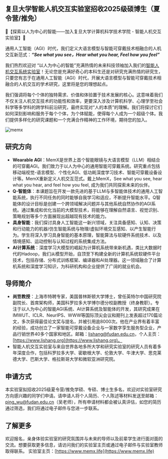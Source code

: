 ## 复旦大学智能人机交互实验室招收2025级硕博生（夏令营/推免）

🌟【探索以人为中心的智能——加入复旦大学计算机科学技术学院 - 智能人机交互实验室】🌟

通用人工智能（AGI）时代，我们定义大语言模型与智能可穿戴技术相融合的人机交互新范式：***“See what you see，Hear what you hear, Feel how you feel”***

我们热烈欢迎对 “以人为中心的智能”充满热情的未来科技领袖加入我们的[智能人机交互系统实验室](https://memx.life)！无论您是充满好奇心的本科生还是对研究充满热情的研究生，只要您有志于在通用人工智能（AGI）时代，开展大语言模型与智能可穿戴技术相融合的人机交互的学术研究，这里将是您的理想起点。

我们强调将每个个体的独特需求、价值和体验置于技术发展的核心。这意味着我们不仅关注人机交互技术的功能性和效率，更要深入涉及计算机科学、心理学至社会科学等多学科的跨学科前沿研究，最终实现对“人的本质”的理解。我们将探讨它们如何深刻影响和服务于每个个体，为个体赋能，使得每个人成为一个超级个体。我们提供多样化的研究课题和一个充满合作精神的工作环境，期待您的加入。

![memx](https://github.com/wwwxuzhenyu/CSLabInfo2024/assets/46283941/9bca82ba-a68b-4e7a-a72f-8115d0e2fbbe)


## **研究方向**

- **Wearable AGI**：MemX是世界上首个智能眼镜与大语言模型（LLM）相结合的可穿戴AGI。我们致力于以人为中心的通用智能可穿戴系统。研究重点包括移动端视觉-语言模型、个性化AGI、低功耗深度学习技术、智能可穿戴设备设计等。MemX重新定义人机交互范式。戴上MemX，See what you see, hear what you hear, and feel how you feel, 成为我们共同探索未来的伙伴。
- **Q-智能体**：本课题旨在开发一款先进的基于LLM与多智能体技术的通用人工智能系统，执行不同任务的同时能够自我学习和适应，不断提升智能水平。Q智能体的设计目标是创建一个跨领域解决问题并与其他系统自然协作的AGI系统。通过集成和优化当前的大模型技术，将能够在理解自然语言、视觉识别、策略规划等多个方面展现出超越现有技术的能力。
- **具身智能**：我们探讨具身人工智能这一新兴领域，关注具备感知、认知、决策和行动能力的机器/仿生智能系统与物理/虚拟环境交互感知、以产生智能行为。学生将深入学习具身智能的基本原理，智能算法与软硬件系统技术、以及情境感知、运动控制与认知过程的系统集成方法。
- **AI计算系统**：深度学习大模型的崛起为计算机系统带来新机遇，类比大数据时代的Hadoop，我们从模型开始，自顶至下构建全新的计算机系统软硬件平台技术，包括存储、分布式训练框架、编译器和AI处理器。这一领域融合了计算机系统和深度学习知识，为科研机构和企业提供了广阔的就业机会。

## **导师简介**

- **尚笠教授**：上海市特聘专家，美国普林斯顿大学博士，曾任英特尔中国研究院副院长、首席架构师，美国科罗拉多大学博尔德分校副教授（终身教职）。专注于以人为中心的智能AGI系统、AI计算系统及智能体的开发，其研究成果在IMWUT、ICLR、NeurIPS、WWW等国际顶尖会议和期刊上发表超过170篇论文，多次获得最佳论文奖与提名，并被引用逾8000次。他在产业界有着丰富的经验，成功创立了一家智能可穿戴设备企业与一家数字孪生服务型企业，产品行销世界40多个国家和地区。邮箱：[lishang@fudan.edu.cn](mailto:lishang@fudan.edu.cn)，个人主页：[https://www.lishang.org](https://www.lishang.org)。
- 智能人机交互实验室与来自世界各地多所大学和研究实验室的研究人员有着多年深度合作，包括科罗拉多大学、密歇根大学、伦敦大学、牛津大学、思克莱德大学、巴斯大学、格拉斯哥大学和微软亚洲研究院。

## **申请方式**

本实验室拟招收2025级夏令营/推免学硕、专硕、博士生多名，欢迎对实验室研究方向感兴趣的同学们申请。请申请人将个人简历、个人陈述等材料发送至邮箱：ping_wu@fudan.edu.cn（吴老师），所有申请材料都会被认真评估，如您的简历通过筛选，我们将通过电子邮件与您进一步联系。

## **了解更多**

欢迎报名，亲身体验实验室的研究氛围并与未来的导师以及前辈学生进行面对面的交流。想要获取更多信息，请访问我们的实验室主页或通过电子邮件与实验室教师取得联系。
实验室主页：[https://www.memx.life](https://www.memx.life)
